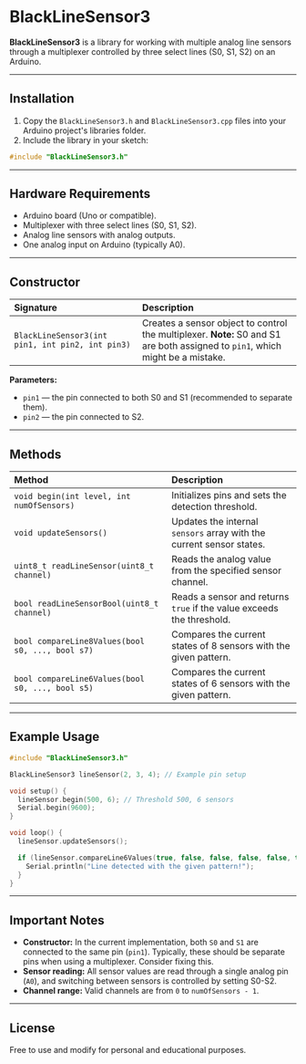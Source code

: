 # BlackLineSensor3

**BlackLineSensor3** is a library for working with multiple analog line sensors through a multiplexer controlled by three select lines (S0, S1, S2) on an Arduino.

---

## Installation

1. Copy the `BlackLineSensor3.h` and `BlackLineSensor3.cpp` files into your Arduino project's libraries folder.
2. Include the library in your sketch:

```cpp
#include "BlackLineSensor3.h"
```

---

## Hardware Requirements

- Arduino board (Uno or compatible).
- Multiplexer with three select lines (S0, S1, S2).
- Analog line sensors with analog outputs.
- One analog input on Arduino (typically A0).

---

## Constructor

| Signature | Description |
|:---|:---|
| `BlackLineSensor3(int pin1, int pin2, int pin3)` | Creates a sensor object to control the multiplexer. **Note:** S0 and S1 are both assigned to `pin1`, which might be a mistake. |

**Parameters:**
- `pin1` — the pin connected to both S0 and S1 (recommended to separate them).
- `pin2` — the pin connected to S2.

---

## Methods

| Method | Description |
|:---|:---|
| `void begin(int level, int numOfSensors)` | Initializes pins and sets the detection threshold. |
| `void updateSensors()` | Updates the internal `sensors` array with the current sensor states. |
| `uint8_t readLineSensor(uint8_t channel)` | Reads the analog value from the specified sensor channel. |
| `bool readLineSensorBool(uint8_t channel)` | Reads a sensor and returns `true` if the value exceeds the threshold. |
| `bool compareLine8Values(bool s0, ..., bool s7)` | Compares the current states of 8 sensors with the given pattern. |
| `bool compareLine6Values(bool s0, ..., bool s5)` | Compares the current states of 6 sensors with the given pattern. |

---

## Example Usage

```cpp
#include "BlackLineSensor3.h"

BlackLineSensor3 lineSensor(2, 3, 4); // Example pin setup

void setup() {
  lineSensor.begin(500, 6); // Threshold 500, 6 sensors
  Serial.begin(9600);
}

void loop() {
  lineSensor.updateSensors();

  if (lineSensor.compareLine6Values(true, false, false, false, false, true)) {
    Serial.println("Line detected with the given pattern!");
  }
}
```

---

## Important Notes

- **Constructor:** In the current implementation, both `S0` and `S1` are connected to the same pin (`pin1`). Typically, these should be separate pins when using a multiplexer. Consider fixing this.
- **Sensor reading:** All sensor values are read through a single analog pin (`A0`), and switching between sensors is controlled by setting S0-S2.
- **Channel range:** Valid channels are from `0` to `numOfSensors - 1`.

---

## License

Free to use and modify for personal and educational purposes.

